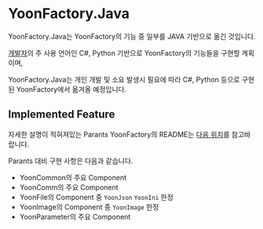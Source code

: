 # YoonFactory.Java #

YoonFactory.Java는 YoonFactory의 기능 중 일부를 JAVA 기반으로 옮긴 것입니다.

[개발자](https://github.com/maroomir)의 주 사용 언어인 C#, Python 기반으로 YoonFactory의 기능들을 구현할 계획이며,

YoonFactory.Java는 개인 개발 및 소요 발생시 필요에 따라 C#, Python 등으로 구현된 YoonFactory에서 옮겨올 예정입니다.

## Implemented Feature ##

자세한 설명이 적혀져있는 Parants YoonFactory의 README는 [다음 위치](https://github.com/maroomir/YoonFactory)를 참고바랍니다.

Parants 대비 구현 사항은 다음과 같습니다.

- YoonCommon의 주요 Component
- YoonComm의 주요 Component
- YoonFile의 Component 중 `YoonJson` `YoonIni` 한정
- YoonImage의 Component 중 `YoonImage` 한정
- YoonParameter의 주요 Component
